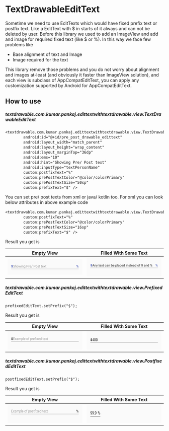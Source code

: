 # TextDrawableEditText

Sometime we need to use EditTexts which would have fixed prefix text or postfix text.
Like a EditText with $ in starts of it always and can not be deleted by user.
Before this library we used to add an ImageView and add and image for required fixed text (like $ or %). In this way we face few problems like

* Base alignment of text and Image
* Image required for the text

This library remove those problems and you do not worry about alignment and images at-least (and obviously it faster than ImageView solution), and each view is subclass of AppCompatEditText, you can apply any customization supported by Android for AppCompatEditText.


## How to use

##### textdrawable.com.kumar.pankaj.edittextwithtextdrawable.view.TextDrawableEditText

```
<textdrawable.com.kumar.pankaj.edittextwithtextdrawable.view.TextDrawableEditText
        android:id="@+id/pre_post_drawable_edittext"
        android:layout_width="match_parent"
        android:layout_height="wrap_content"
        android:layout_marginTop="36dp"
        android:ems="10"
        android:hint="Showing Pre/ Post text"
        android:inputType="textPersonName"
        custom:postfixText="%"
        custom:prePostTextColor="@color/colorPrimary"
        custom:prePostTextSize="50sp"
        custom:prefixText="$" />
```

You can set pre/ post texts from xml or java/ kotlin too. For xml you can look below attributes in above example code

```
<textdrawable.com.kumar.pankaj.edittextwithtextdrawable.view.TextDrawableEditText
        custom:postfixText="%"
        custom:prePostTextColor="@color/colorPrimary"
        custom:prePostTextSize="16sp"
        custom:prefixText="$" />
```

Result you get is

| Empty View        | Filled With Some Text           |
| ----------------- |:-------------:|
| <img src="https://github.com/PankajChunchun/TextDrawableEditText/blob/master/images/pre_post_empty.png" width="250" height="50">      | <img src="https://github.com/PankajChunchun/TextDrawableEditText/blob/master/images/pre_post.png" width="250" height="60"> |

##### textdrawable.com.kumar.pankaj.edittextwithtextdrawable.view.PrefixedEditText

```
prefixedEditText.setPrefix("$");
```

Result you get is

| Empty View        | Filled With Some Text           |
| ----------------- |:-------------:|
| <img src="https://github.com/PankajChunchun/TextDrawableEditText/blob/master/images/prefix_empty_example.png" width="250" height="60">      | <img src="https://github.com/PankajChunchun/TextDrawableEditText/blob/master/images/prefix_example.png" width="250" height="60"> |


##### textdrawable.com.kumar.pankaj.edittextwithtextdrawable.view.PostfixedEditText

```
postfixedEditText.setPrefix("$");
```

Result you get is

| Empty View        | Filled With Some Text           |
| ----------------- |:-------------:|
| <img src="https://github.com/PankajChunchun/TextDrawableEditText/blob/master/images/postfix_empty_example.png" width="250" height="60">      | <img src="https://github.com/PankajChunchun/TextDrawableEditText/blob/master/images/postfix_example.png" width="250" height="60"> |
